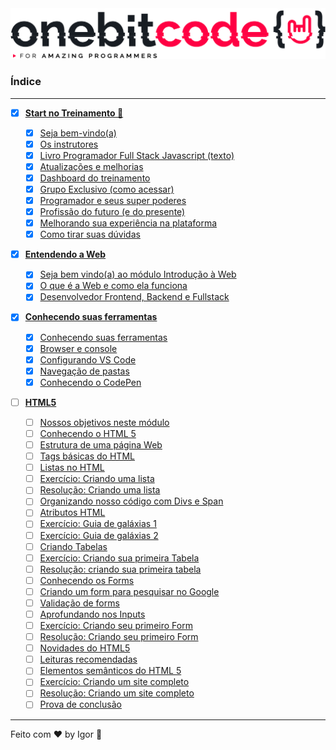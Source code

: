 <div style="text-align: center;">
  <a href="#">
    <img alt="Onebitcode" src="../.github/logo.png"/>
  </a>
</div>

### **Índice**

---

- [x] [**Start no Treinamento 🤘**](#)

  - [x] [Seja bem-vindo(a)](#)
  - [x] [Os instrutores](#)
  - [x] [Livro Programador Full Stack Javascript (texto)](#)
  - [x] [Atualizações e melhorias](#)
  - [x] [Dashboard do treinamento](#)
  - [x] [Grupo Exclusivo (como acessar)](#)
  - [x] [Programador e seus super poderes](#)
  - [x] [Profissão do futuro (e do presente)](#)
  - [x] [Melhorando sua experiência na plataforma](#)
  - [x] [Como tirar suas dúvidas](#)

- [x] [**Entendendo a Web**](#)

  - [x] [Seja bem vindo(a) ao módulo Introdução à Web](#)
  - [x] [O que é a Web e como ela funciona](#)
  - [x] [Desenvolvedor Frontend, Backend e Fullstack](#)

- [x] [**Conhecendo suas ferramentas**](#)

  - [x] [Conhecendo suas ferramentas](#)
  - [x] [Browser e console](#)
  - [x] [Configurando VS Code](#)
  - [x] [Navegação de pastas](#)
  - [x] [Conhecendo o CodePen](#)

- [ ] [**HTML5**](#)

  - [ ] [Nossos objetivos neste módulo](#)
  - [ ] [Conhecendo o HTML 5](#)
  - [ ] [Estrutura de uma página Web](#)
  - [ ] [Tags básicas do HTML](#)
  - [ ] [Listas no HTML](#)
  - [ ] [Exercício: Criando uma lista](#)
  - [ ] [Resolução: Criando uma lista](#)
  - [ ] [Organizando nosso código com Divs e Span](#)
  - [ ] [Atributos HTML](#)
  - [ ] [Exercício: Guia de galáxias 1](#)
  - [ ] [Exercício: Guia de galáxias 2](#)
  - [ ] [Criando Tabelas](#)
  - [ ] [Exercício: Criando sua primeira Tabela](#)
  - [ ] [Resolução: criando sua primeira tabela](#)
  - [ ] [Conhecendo os Forms](#)
  - [ ] [Criando um form para pesquisar no Google](#)
  - [ ] [Validação de forms](#)
  - [ ] [Aprofundando nos Inputs](#)
  - [ ] [Exercício: Criando seu primeiro Form](#)
  - [ ] [Resolução: Criando seu primeiro Form](#)
  - [ ] [Novidades do HTML5](#)
  - [ ] [Leituras recomendadas](#)
  - [ ] [Elementos semânticos do HTML 5](#)
  - [ ] [Exercício: Criando um site completo](#)
  - [ ] [Resolução: Criando um site completo](#)
  - [ ] [Prova de conclusão](#)

---

Feito com ❤ by Igor 🖖
